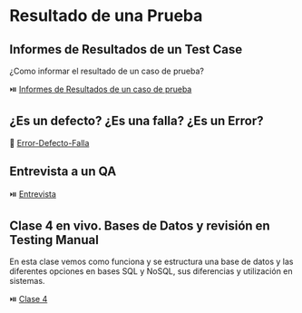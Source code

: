 # Resultado de una Prueba

## Informes de Resultados de un Test Case

¿Como informar el resultado de un caso de prueba?

⏯️ [Informes de Resultados de un caso de prueba](https://www.youtube.com/watch?v=QmJBSAf2n1s)

## ¿Es un defecto? ¿Es una falla? ¿Es un Error?

📕 [Error-Defecto-Falla](/documents/error-defecto-falla.pdf)

## Entrevista a un QA

⏯️ [Entrevista](https://www.youtube.com/watch?v=pII2WpxJQg4)

## Clase 4 en vivo. Bases de Datos y revisión en Testing Manual

En esta clase vemos como funciona y se estructura una base de datos y las diferentes opciones en bases SQL y NoSQL, sus diferencias y utilización en sistemas.

⏯️ [Clase 4](https://www.youtube.com/watch?v=xCAEsKESu5U)